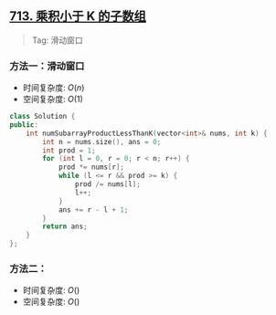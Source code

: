 ## [713. 乘积小于 K 的子数组](https://leetcode.cn/problems/subarray-product-less-than-k/description/)

> Tag: 滑动窗口

### 方法一：滑动窗口
* 时间复杂度: ${O(n)}$
* 空间复杂度: ${O(1)}$
```cpp
class Solution {
public:
    int numSubarrayProductLessThanK(vector<int>& nums, int k) {
        int n = nums.size(), ans = 0;
        int prod = 1;
        for (int l = 0, r = 0; r < n; r++) {
            prod *= nums[r];
            while (l <= r && prod >= k) {
                prod /= nums[l];
                l++;
            }
            ans += r - l + 1;
        }
        return ans;
    }
};
```

### 方法二：
* 时间复杂度: ${O()}$
* 空间复杂度: ${O()}$
```cpp

```